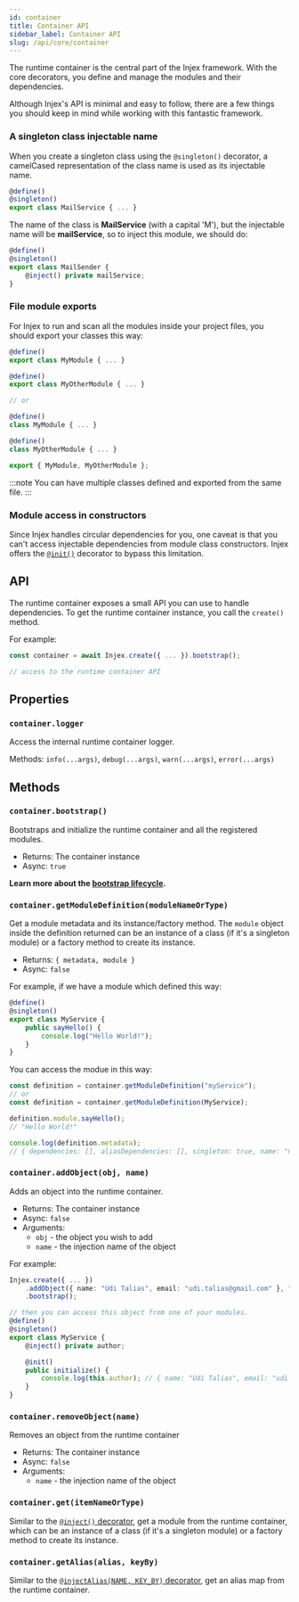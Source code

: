 ```yaml
---
id: container
title: Container API
sidebar_label: Container API
slug: /api/core/container
---
```


The runtime container is the central part of the Injex framework. With the core decorators, you define and manage the modules and their dependencies.

Although Injex's API is minimal and easy to follow, there are a few things you should keep in mind while working with this fantastic framework.

### A singleton class injectable name

When you create a singleton class using the `@singleton()` decorator, a camelCased representation of the class name is used as its injectable name.

```ts
@define()
@singleton()
export class MailService { ... }
```

The name of the class is **MailService** (with a capital 'M'), but the injectable name will be **mailService**, so to inject this module, we should do:

```ts {4}
@define()
@singleton()
export class MailSender {
    @inject() private mailService;
}
```

### File module exports

For Injex to run and scan all the modules inside your project files, you should export your classes this way:

```ts
@define()
export class MyModule { ... }

@define()
export class MyOtherModule { ... }

// or

@define()
class MyModule { ... }

@define()
class MyOtherModule { ... }

export { MyModule, MyOtherModule };
```

:::note
You can have multiple classes defined and exported from the same file.
:::

### Module access in constructors

Since Injex handles circular dependencies for you, one caveat is that you can't access injectable dependencies from module class constructors. Injex offers the [`@init()`](/docs/api/core/decorators/init) decorator to bypass this limitation.

## API

The runtime container exposes a small API you can use to handle dependencies. To get the runtime container instance, you call the `create()` method.

For example:

```ts
const container = await Injex.create({ ... }).bootstrap();

// access to the runtime container API
```

## Properties

### `container.logger`

Access the internal runtime container logger.

Methods: `info(...args)`, `debug(...args)`, `warn(...args)`, `error(...args)`

## Methods

### `container.bootstrap()`

Bootstraps and initialize the runtime container and all the registered modules.

- Returns: The container instance
- Async: `true`

**Learn more about the [bootstrap lifecycle](/docs/api/core/bootstrap-lifecycle).**

### `container.getModuleDefinition(moduleNameOrType)`

Get a module metadata and its instance/factory method.
The `module` object inside the definition returned can be an instance of a class (if it's a singleton module) or a factory method to create its instance.

- Returns: `{ metadata, module }`
- Async: `false`

For example, if we have a module which defined this way:

```ts
@define()
@singleton()
export class MyService {
    public sayHello() {
        console.log("Hello World!");
    }
}
```

You can access the modue in this way:

```ts
const definition = container.getModuleDefinition("myService");
// or
const definition = container.getModuleDefinition(MyService);

definition.module.sayHello();
// "Hello World!"

console.log(definition.metadata);
// { dependencies: [], aliasDependencies: [], singleton: true, name: "myService", item: [class MyService] }
```

### `container.addObject(obj, name)`

Adds an object into the runtime container.

- Returns: The container instance
- Async: `false`
- Arguments:
    - `obj` - the object you wish to add
    - `name` - the injection name of the object

For example:

```ts {2,9}
Injex.create({ ... })
    .addObject({ name: "Udi Talias", email: "udi.talias@gmail.com" }, "author")
    .bootstrap();

// then you can access this object from one of your modules.
@define()
@singleton()
export class MyService {
    @inject() private author;

    @init()
    public initialize() {
        console.log(this.author); // { name: "Udi Talias", email: "udi.talias@gmail.com" }
    }
}
```

### `container.removeObject(name)`

Removes an object from the runtime container

- Returns: The container instance
- Async: `false`
- Arguments:
    - `name` - the injection name of the object

### `container.get(itemNameOrType)`

Similar to the [`@inject()` decorator](/docs/api/core/decorators/inject), get a module from the runtime container, which can be an instance of a class (if it's a singleton module) or a factory method to create its instance.

### `container.getAlias(alias, keyBy)`

Similar to the [`@injectAlias(NAME, KEY_BY)` decorator](/docs/api/core/decorators/inject-alias), get an alias map from the runtime container.